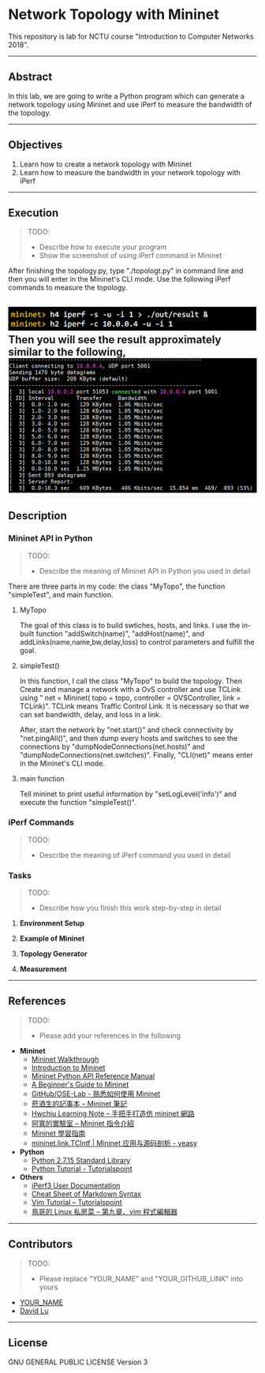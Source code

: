# Network Topology with Mininet

This repository is lab for NCTU course "Introduction to Computer Networks 2018".

---
## Abstract

In this lab, we are going to write a Python program which can generate a network topology using Mininet and use iPerf to measure the bandwidth of the topology.

---
## Objectives

1. Learn how to create a network topology with Mininet
2. Learn how to measure the bandwidth in your network topology with iPerf

---
## Execution

> TODO: 
> * Describe how to execute your program
> * Show the screenshot of using iPerf command in Mininet

After finishing the topology.py, type "./topologt.py" in command line and then you will enter in the Mininet's CLI mode.
Use the following iPerf commands to measure the topology.

![alt text](screenshot2.PNG)
Then you will see the result approximately similar to the following, 
![alt text](screenshot.PNG)
---
## Description

### Mininet API in Python

> TODO:
> * Describe the meaning of Mininet API in Python you used in detail

There are three parts in my code: the class "MyTopo", the function "simpleTest", and main function.

1. MyTopo

   The goal of this class is to build swtiches, hosts, and links. I use the in-built function "addSwitch(name)", "addHost(name)", and addLinks(name,name,bw,delay,loss) to control parameters and fulfill the goal.
   
2. simpleTest()

   In this function, I call the class "MyTopo" to build the topology. Then Create and manage a network with a OvS controller and use TCLink using " net = Mininet( topo = topo, controller = OVSController, link = TCLink)". TCLink means Traffic Control Link. It is necessary so that we can set bandwidth, delay, and loss in a link.
   
   After, start the network by "net.start()" and check connectivity by "net.pingAll()", and then dump every hosts and switches to see the connections by "dumpNodeConnections(net.hosts)" and "dumpNodeConnections(net.switches)".
   Finally, "CLI(net)" means enter in the Mininet's CLI mode.
   
3. main function

   Tell mininet to print useful information by "setLogLevel('info')" and execute the function "simpleTest()".
### iPerf Commands

> TODO:
> * Describe the meaning of iPerf command you used in detail

### Tasks

> TODO:
> * Describe how you finish this work step-by-step in detail

1. **Environment Setup**


2. **Example of Mininet**


3. **Topology Generator**


4. **Measurement**

---
## References

> TODO: 
> * Please add your references in the following

* **Mininet**
    * [Mininet Walkthrough](http://mininet.org/walkthrough/)
    * [Introduction to Mininet](https://github.com/mininet/mininet/wiki/Introduction-to-Mininet)
    * [Mininet Python API Reference Manual](http://mininet.org/api/annotated.html)
    * [A Beginner's Guide to Mininet](https://opensourceforu.com/2017/04/beginners-guide-mininet/)
    * [GitHub/OSE-Lab - 熟悉如何使用 Mininet](https://github.com/OSE-Lab/Learning-SDN/blob/master/Mininet/README.md)
    * [菸酒生的記事本 – Mininet 筆記](https://blog.laszlo.tw/?p=81)
    * [Hwchiu Learning Note – 手把手打造仿 mininet 網路](https://hwchiu.com/setup-mininet-like-environment.html)
    * [阿寬的實驗室 – Mininet 指令介紹](https://ting-kuan.blog/2017/11/09/%E3%80%90mininet%E6%8C%87%E4%BB%A4%E4%BB%8B%E7%B4%B9%E3%80%91/)
    * [Mininet 學習指南](https://www.sdnlab.com/11495.html)
    * [mininet.link.TCIntf | Mininet 应用与源码剖析 - yeasy](https://yeasy.gitbooks.io/mininet_book/module_link/tcintf.html)
* **Python**
    * [Python 2.7.15 Standard Library](https://docs.python.org/2/library/index.html)
    * [Python Tutorial - Tutorialspoint](https://www.tutorialspoint.com/python/)
* **Others**
    * [iPerf3 User Documentation](https://iperf.fr/iperf-doc.php#3doc)
    * [Cheat Sheet of Markdown Syntax](https://www.markdownguide.org/cheat-sheet)
    * [Vim Tutorial – Tutorialspoint](https://www.tutorialspoint.com/vim/index.htm)
    * [鳥哥的 Linux 私房菜 – 第九章、vim 程式編輯器](http://linux.vbird.org/linux_basic/0310vi.php)

---
## Contributors

> TODO:
> * Please replace "YOUR_NAME" and "YOUR_GITHUB_LINK" into yours

* [YOUR_NAME](YOUR_GITHUB_LINK)
* [David Lu](https://github.com/yungshenglu)

---
## License

GNU GENERAL PUBLIC LICENSE Version 3
